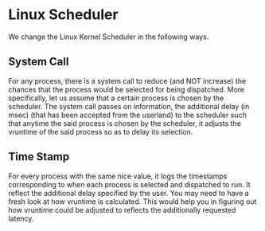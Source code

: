 
# Linux Scheduler

We change the Linux Kernel Scheduler in the following ways. 

## System Call

For any process, there is a system call to reduce (and NOT increase) the chances that the process would be selected for being dispatched. More specifically, let us assume that a certain process is chosen by the scheduler. The system call passes on information, the additional delay (in msec) (that has been accepted from the userland) to the scheduler such that anytime the said process is chosen by the scheduler,
it adjusts the vruntime of the said process so as to delay its selection. 


## Time Stamp

For every process with the same nice value, it logs the timestamps corresponding to when each process is selected and dispatched to run. It reflect the additional delay specified by the user. You may need to have a fresh look at how vruntime is calculated. This would help you in figuring out how vruntime could be adjusted to reflects the additionally requested latency.
